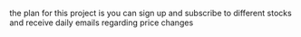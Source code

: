 the plan for this project is you can sign up and subscribe to different stocks and receive daily emails regarding price changes
